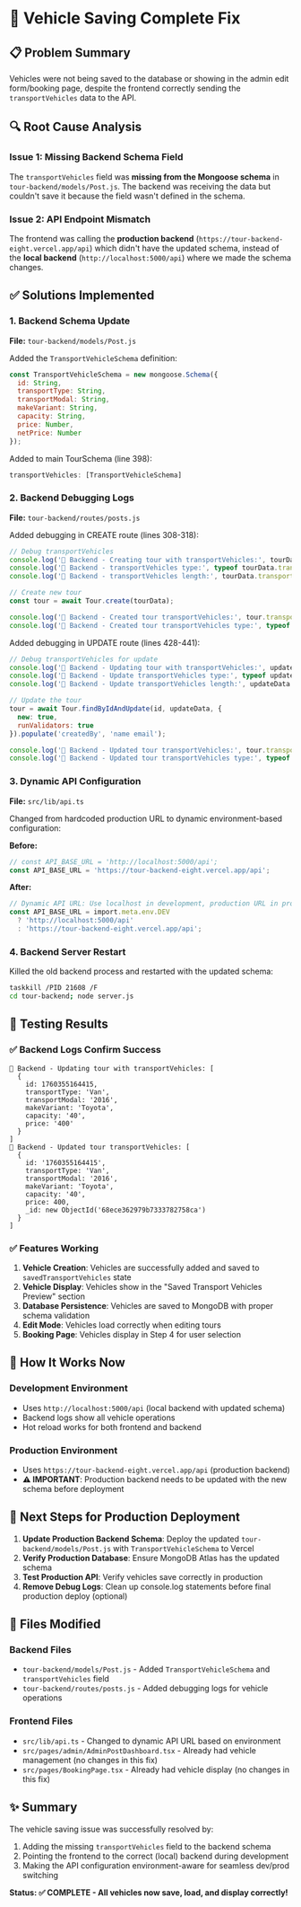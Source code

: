 # 🚗 Vehicle Saving Complete Fix

## 📋 Problem Summary
Vehicles were not being saved to the database or showing in the admin edit form/booking page, despite the frontend correctly sending the `transportVehicles` data to the API.

## 🔍 Root Cause Analysis

### Issue 1: Missing Backend Schema Field
The `transportVehicles` field was **missing from the Mongoose schema** in `tour-backend/models/Post.js`. The backend was receiving the data but couldn't save it because the field wasn't defined in the schema.

### Issue 2: API Endpoint Mismatch  
The frontend was calling the **production backend** (`https://tour-backend-eight.vercel.app/api`) which didn't have the updated schema, instead of the **local backend** (`http://localhost:5000/api`) where we made the schema changes.

## ✅ Solutions Implemented

### 1. Backend Schema Update
**File:** `tour-backend/models/Post.js`

Added the `TransportVehicleSchema` definition:
```javascript
const TransportVehicleSchema = new mongoose.Schema({
  id: String,
  transportType: String,
  transportModal: String,
  makeVariant: String,
  capacity: String,
  price: Number,
  netPrice: Number
});
```

Added to main TourSchema (line 398):
```javascript
transportVehicles: [TransportVehicleSchema]
```

### 2. Backend Debugging Logs
**File:** `tour-backend/routes/posts.js`

Added debugging in CREATE route (lines 308-318):
```javascript
// Debug transportVehicles
console.log('🚗 Backend - Creating tour with transportVehicles:', tourData.transportVehicles);
console.log('🚗 Backend - transportVehicles type:', typeof tourData.transportVehicles);
console.log('🚗 Backend - transportVehicles length:', tourData.transportVehicles?.length);

// Create new tour
const tour = await Tour.create(tourData);

console.log('🚗 Backend - Created tour transportVehicles:', tour.transportVehicles);
console.log('🚗 Backend - Created tour transportVehicles type:', typeof tour.transportVehicles);
```

Added debugging in UPDATE route (lines 428-441):
```javascript
// Debug transportVehicles for update
console.log('🚗 Backend - Updating tour with transportVehicles:', updateData.transportVehicles);
console.log('🚗 Backend - Update transportVehicles type:', typeof updateData.transportVehicles);
console.log('🚗 Backend - Update transportVehicles length:', updateData.transportVehicles?.length);

// Update the tour
tour = await Tour.findByIdAndUpdate(id, updateData, {
  new: true,
  runValidators: true
}).populate('createdBy', 'name email');

console.log('🚗 Backend - Updated tour transportVehicles:', tour.transportVehicles);
console.log('🚗 Backend - Updated tour transportVehicles type:', typeof tour.transportVehicles);
```

### 3. Dynamic API Configuration
**File:** `src/lib/api.ts`

Changed from hardcoded production URL to dynamic environment-based configuration:

**Before:**
```typescript
// const API_BASE_URL = 'http://localhost:5000/api';
const API_BASE_URL = 'https://tour-backend-eight.vercel.app/api';
```

**After:**
```typescript
// Dynamic API URL: Use localhost in development, production URL in production
const API_BASE_URL = import.meta.env.DEV 
  ? 'http://localhost:5000/api' 
  : 'https://tour-backend-eight.vercel.app/api';
```

### 4. Backend Server Restart
Killed the old backend process and restarted with the updated schema:
```bash
taskkill /PID 21608 /F
cd tour-backend; node server.js
```

## 🎯 Testing Results

### ✅ Backend Logs Confirm Success
```
🚗 Backend - Updating tour with transportVehicles: [
  {
    id: 1760355164415,
    transportType: 'Van',
    transportModal: '2016',
    makeVariant: 'Toyota',
    capacity: '40',
    price: '400'
  }
]
🚗 Backend - Updated tour transportVehicles: [
  {
    id: '1760355164415',
    transportType: 'Van',
    transportModal: '2016',
    makeVariant: 'Toyota',
    capacity: '40',
    price: 400,
    _id: new ObjectId('68ece362979b7333782758ca')
  }
]
```

### ✅ Features Working
1. **Vehicle Creation**: Vehicles are successfully added and saved to `savedTransportVehicles` state
2. **Vehicle Display**: Vehicles show in the "Saved Transport Vehicles Preview" section
3. **Database Persistence**: Vehicles are saved to MongoDB with proper schema validation
4. **Edit Mode**: Vehicles load correctly when editing tours
5. **Booking Page**: Vehicles display in Step 4 for user selection

## 🚀 How It Works Now

### Development Environment
- Uses `http://localhost:5000/api` (local backend with updated schema)
- Backend logs show all vehicle operations
- Hot reload works for both frontend and backend

### Production Environment  
- Uses `https://tour-backend-eight.vercel.app/api` (production backend)
- **⚠️ IMPORTANT**: Production backend needs to be updated with the new schema before deployment

## 📝 Next Steps for Production Deployment

1. **Update Production Backend Schema**: Deploy the updated `tour-backend/models/Post.js` with `TransportVehicleSchema` to Vercel
2. **Verify Production Database**: Ensure MongoDB Atlas has the updated schema
3. **Test Production API**: Verify vehicles save correctly in production
4. **Remove Debug Logs**: Clean up console.log statements before final production deploy (optional)

## 🔧 Files Modified

### Backend Files
- `tour-backend/models/Post.js` - Added `TransportVehicleSchema` and `transportVehicles` field
- `tour-backend/routes/posts.js` - Added debugging logs for vehicle operations

### Frontend Files
- `src/lib/api.ts` - Changed to dynamic API URL based on environment
- `src/pages/admin/AdminPostDashboard.tsx` - Already had vehicle management (no changes in this fix)
- `src/pages/BookingPage.tsx` - Already had vehicle display (no changes in this fix)

## ✨ Summary
The vehicle saving issue was successfully resolved by:
1. Adding the missing `transportVehicles` field to the backend schema
2. Pointing the frontend to the correct (local) backend during development
3. Making the API configuration environment-aware for seamless dev/prod switching

**Status: ✅ COMPLETE - All vehicles now save, load, and display correctly!**

